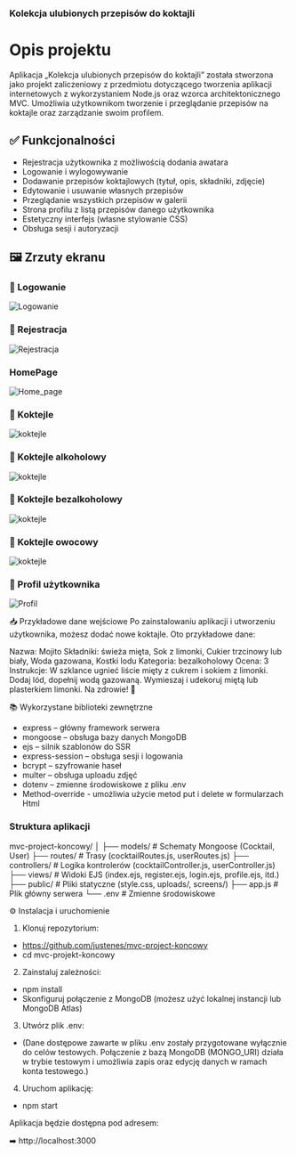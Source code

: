 ###  Kolekcja ulubionych przepisów do koktajli

#  Opis projektu

Aplikacja „Kolekcja ulubionych przepisów do koktajli” została stworzona jako projekt zaliczeniowy z przedmiotu dotyczącego tworzenia aplikacji internetowych z wykorzystaniem Node.js oraz wzorca architektonicznego MVC. Umożliwia użytkownikom tworzenie i przeglądanie przepisów na koktajle oraz zarządzanie swoim profilem.

## ✅ Funkcjonalności

- Rejestracja użytkownika z możliwością dodania awatara
- Logowanie i wylogowywanie
- Dodawanie przepisów koktajlowych (tytuł, opis, składniki, zdjęcie)
- Edytowanie i usuwanie własnych przepisów
- Przeglądanie wszystkich przepisów w galerii
- Strona profilu z listą przepisów danego użytkownika
- Estetyczny interfejs (własne stylowanie CSS)
- Obsługa sesji i autoryzacji

## 🖼️ Zrzuty ekranu

### 🔐 Logowanie
![Logowanie](./public/screens/login.png)

### 📝 Rejestracja
![Rejestracja](./public/screens/register.png)

###  HomePage
![Home_page](./public/screens/homepage1.png)

### 🍹 Koktejle
![koktejle](./public/screens/homepage.png)

### 🍹 Koktejle alkoholowy
![koktejle](./public/screens/alko.png)

### 🍹 Koktejle bezalkoholowy
![koktejle](./public/screens/bezalko.png)

### 🍹 Koktejle owocowy
![koktejle](./public/screens/owoc.png)

### 👤 Profil użytkownika
![Profil](./public/screens/profile1.png)

📥 Przykładowe dane wejściowe
Po zainstalowaniu aplikacji i utworzeniu użytkownika, możesz dodać nowe koktajle. Oto przykładowe dane:

Nazwa: Mojito
Składniki: świeża mięta, Sok z limonki, Cukier trzcinowy lub biały, Woda gazowana, Kostki lodu
Kategoria: bezalkoholowy
Ocena: 3
Instrukcje: W szklance ugnieć liście mięty z cukrem i sokiem z limonki. Dodaj lód, dopełnij wodą gazowaną. Wymieszaj i udekoruj miętą lub plasterkiem limonki.
Na zdrowie! 🥂

📚 Wykorzystane biblioteki zewnętrzne

- express – główny framework serwera
- mongoose – obsługa bazy danych MongoDB
- ejs – silnik szablonów do SSR
- express-session – obsługa sesji i logowania
- bcrypt – szyfrowanie haseł
- multer – obsługa uploadu zdjęć
- dotenv – zmienne środowiskowe z pliku .env
- Method-override - umożliwia użycie metod put i delete w formularzach Html

### Struktura aplikacji

mvc-project-koncowy/
│
├── models/ # Schematy Mongoose (Cocktail, User)
├── routes/ # Trasy (cocktailRoutes.js, userRoutes.js)
├── controllers/ # Logika kontrolerów (cocktailController.js, userController.js)
├── views/ # Widoki EJS (index.ejs, register.ejs, login.ejs, profile.ejs, itd.)
├── public/ # Pliki statyczne (style.css, uploads/, screens/)
├── app.js # Plik główny serwera
└── .env # Zmienne środowiskowe

⚙️ Instalacja i uruchomienie

1. Klonuj repozytorium:

- https://github.com/justenes/mvc-project-koncowy
- cd mvc-projekt-koncowy

2. Zainstaluj zależności:

- npm install
- Skonfiguruj połączenie z MongoDB (możesz użyć lokalnej instancji lub MongoDB Atlas)

3. Utwórz plik .env:
- (Dane dostępowe zawarte w pliku .env zostały przygotowane wyłącznie do celów testowych.
Połączenie z bazą MongoDB (MONGO_URI) działa w trybie testowym i umożliwia zapis oraz edycję danych w ramach konta testowego.)


4. Uruchom aplikację:
- npm start

Aplikacja będzie dostępna pod adresem:

➡️ http://localhost:3000
